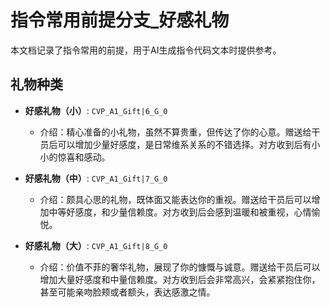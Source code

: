 # 指令常用前提分支_好感礼物

本文档记录了指令常用的前提，用于AI生成指令代码文本时提供参考。

## 礼物种类

- **好感礼物（小）**: `CVP_A1_Gift|6_G_0`
  - 介绍：精心准备的小礼物，虽然不算贵重，但传达了你的心意。赠送给干员后可以增加少量好感度，是日常维系关系的不错选择。对方收到后有小小的惊喜和感动。

- **好感礼物（中）**: `CVP_A1_Gift|7_G_0`
  - 介绍：颇具心思的礼物，既体面又能表达你的重视。赠送给干员后可以增加中等好感度，和少量信赖度。对方收到后会感到温暖和被重视，心情愉悦。

- **好感礼物（大）**: `CVP_A1_Gift|8_G_0`
  - 介绍：价值不菲的奢华礼物，展现了你的慷慨与诚意。赠送给干员后可以增加大量好感度和中量信赖度。对方收到后会非常高兴，会紧紧抱住你，甚至可能亲吻脸颊或者额头，表达感激之情。
